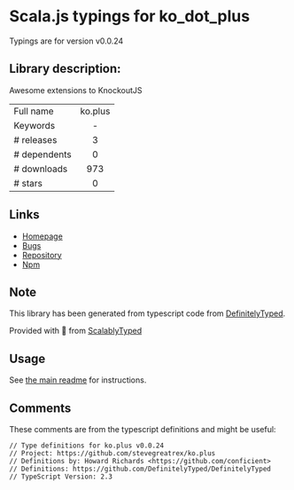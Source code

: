 
# Scala.js typings for ko_dot_plus

Typings are for version v0.0.24

## Library description:
Awesome extensions to KnockoutJS

|                    |                 |
| ------------------ | :-------------: |
| Full name          | ko.plus |
| Keywords           | - |
| # releases         | 3 |
| # dependents       | 0 |
| # downloads        | 973 |
| # stars            | 0 |

## Links
- [Homepage](https://github.com/stevegreatrex/ko.plus)
- [Bugs](https://github.com/stevegreatrex/ko.plus/issues)
- [Repository](https://github.com/stevegreatrex/ko.plus)
- [Npm](https://www.npmjs.com/package/ko.plus)
    


## Note
This library has been generated from typescript code from [DefinitelyTyped](https://definitelytyped.org).

Provided with :purple_heart: from [ScalablyTyped](https://github.com/oyvindberg/ScalablyTyped)

## Usage
See [the main readme](../../readme.md) for instructions.

## Comments

These comments are from the typescript definitions and might be useful:
```
// Type definitions for ko.plus v0.0.24
// Project: https://github.com/stevegreatrex/ko.plus
// Definitions by: Howard Richards <https://github.com/conficient>
// Definitions: https://github.com/DefinitelyTyped/DefinitelyTyped
// TypeScript Version: 2.3

```

